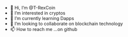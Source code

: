 - 👋 Hi, I’m @T-RexCoin
- 👀 I’m interested in cryptos 
- 🌱 I’m currently learning Dapps
- 💞️ I’m looking to collaborate on blockchain technology
- 📫 How to reach me ...on github

<!---
T-RexCoin/T-RexCoin is a ✨ special ✨ repository because its `README.md` (this file) appears on your GitHub profile.
You can click the Preview link to take a look at your changes.
--->
